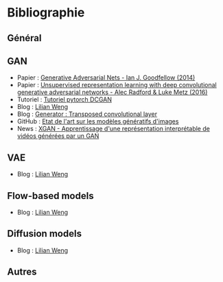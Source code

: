 # Bibliographie

## Général


## GAN
- Papier : [Generative Adversarial Nets - Ian J. Goodfellow (2014)](NIPS-2014-generative-adversarial-nets-Paper.pdf)
- Papier : [Unsupervised representation learning with deep convolutional generative adversarial networks - Alec Radford & Luke Metz (2016)](DCGAN_paper.pdf)
- Tutoriel : [Tutoriel pytorch DCGAN](https://pytorch.org/tutorials/beginner/dcgan_faces_tutorial.html#introduction)
- Blog : [Lilian Weng](https://lilianweng.github.io/lil-log/2017/08/20/from-GAN-to-WGAN.html)
- Blog : [Generator : Transposed convolutional layer](https://towardsdatascience.com/what-is-transposed-convolutional-layer-40e5e6e31c11)
- GitHub : [Etat de l'art sur les modèles génératifs d'images](https://github.com/nashory/gans-awesome-applications)
- News : [XGAN - Apprentissage d'une représentation interprétable de vidéos générées par un GAN](https://www.inria.fr/fr/xgan-action-exploratoire-videos-gan-ia)

## VAE
- Blog : [Lilian Weng](https://lilianweng.github.io/lil-log/2018/08/12/from-autoencoder-to-beta-vae.html)

## Flow-based models
- Blog : [Lilian Weng](https://lilianweng.github.io/lil-log/2018/10/13/flow-based-deep-generative-models.html)

## Diffusion models
- Blog : [Lilian Weng](https://lilianweng.github.io/lil-log/2021/07/11/diffusion-models.html)

## Autres
